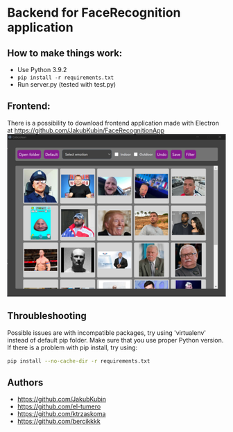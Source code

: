 # Backend for FaceRecognition application
## How to make things work:
- Use Python 3.9.2
- ```pip install -r requirements.txt```
- Run server.py (tested with test.py)

## Frontend:
There is a possibility to download frontend application made with Electron at https://github.com/JakubKubin/FaceRecognitionApp
<img src="https://github.com/JakubKubin/FaceRecognition/blob/main/demo_pic.png">

## Throubleshooting
Possible issues are with incompatible packages, try using 'virtualenv' instead of default pip folder. Make sure that you use proper Python version.
If there is a problem with pip install, try using:
```bash
pip install --no-cache-dir -r requirements.txt
```
## Authors
- https://github.com/JakubKubin
- https://github.com/el-tumero
- https://github.com/ktrzaskoma
- https://github.com/bercikkkk
